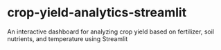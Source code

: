 # crop-yield-analytics-streamlit
An interactive dashboard for analyzing crop yield based on fertilizer, soil nutrients, and temperature using Streamlit 
